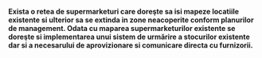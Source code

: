 **Exista o retea de supermarketuri care doreşte sa isi mapeze locatiile existente si ulterior sa se extinda in zone neacoperite conform planurilor de management. Odata cu maparea supermarketurilor existente se doreşte si implementarea unui sistem de urmărire a stocurilor existente dar si a necesarului de aprovizionare si comunicare directa cu furnizorii.**

